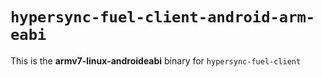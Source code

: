 # `hypersync-fuel-client-android-arm-eabi`

This is the **armv7-linux-androideabi** binary for `hypersync-fuel-client`
